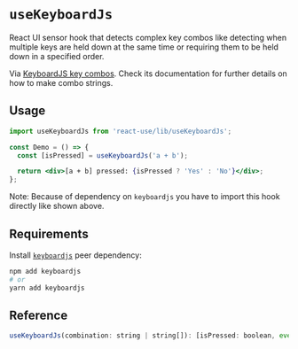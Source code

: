 # `useKeyboardJs`

React UI sensor hook that detects complex key combos like detecting when
multiple keys are held down at the same time or requiring them to be held down in a specified order.

Via [KeyboardJS key combos](https://github.com/RobertWHurst/KeyboardJS).
Check its documentation for further details on how to make combo strings.

## Usage

```jsx
import useKeyboardJs from 'react-use/lib/useKeyboardJs';

const Demo = () => {
  const [isPressed] = useKeyboardJs('a + b');

  return <div>[a + b] pressed: {isPressed ? 'Yes' : 'No'}</div>;
};
```

Note: Because of dependency on `keyboardjs` you have to import this hook directly like shown above.

## Requirements

Install [`keyboardjs`](https://github.com/RobertWHurst/KeyboardJS) peer dependency:

```bash
npm add keyboardjs
# or
yarn add keyboardjs
```

## Reference

<!-- eslint-skip -->

```js
useKeyboardJs(combination: string | string[]): [isPressed: boolean, event?: KeyboardEvent]
```
